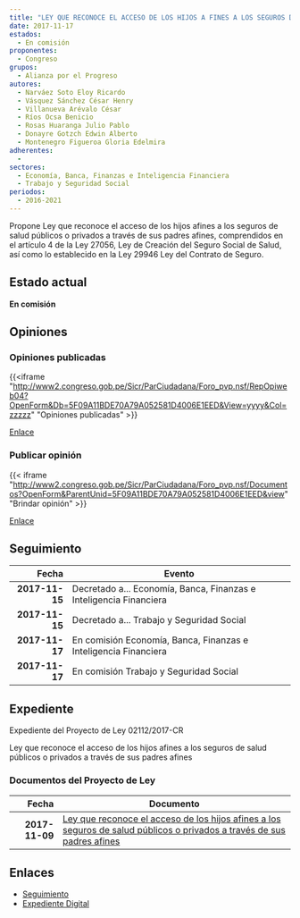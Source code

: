 ```yaml
---
title: "LEY QUE RECONOCE EL ACCESO DE LOS HIJOS A FINES A LOS SEGUROS DE SALUD PÚBLICOS O PRIVADOS, A TRAVÉS DE SUS PADRES AFINES"
date: 2017-11-17
estados: 
  - En comisión
proponentes: 
  - Congreso
grupos: 
  - Alianza por el Progreso
autores: 
  - Narváez Soto Eloy Ricardo
  - Vásquez Sánchez César Henry
  - Villanueva Arévalo César
  - Ríos Ocsa Benicio
  - Rosas Huaranga Julio Pablo
  - Donayre Gotzch Edwin Alberto
  - Montenegro Figueroa Gloria Edelmira
adherentes: 
  - 
sectores: 
  - Economía, Banca, Finanzas e Inteligencia Financiera
  - Trabajo y Seguridad Social
periodos: 
  - 2016-2021
---
```


Propone Ley que reconoce el acceso de los hijos afines a los seguros de salud públicos o privados a través de sus padres afines, comprendidos en el artículo 4 de la Ley 27056, Ley de Creación del Seguro Social de Salud, así como lo establecido en la Ley 29946 Ley del Contrato de Seguro.


## Estado actual

**En comisión**

## Opiniones

### Opiniones publicadas

{{<iframe "http://www2.congreso.gob.pe/Sicr/ParCiudadana/Foro_pvp.nsf/RepOpiweb04?OpenForm&Db=5F09A11BDE70A79A052581D4006E1EED&View=yyyy&Col=zzzzz" "Opiniones publicadas" >}}

[Enlace](http://www2.congreso.gob.pe/Sicr/ParCiudadana/Foro_pvp.nsf/RepOpiweb04?OpenForm&Db=5F09A11BDE70A79A052581D4006E1EED&View=yyyy&Col=zzzzz)
### Publicar opinión

{{< iframe "http://www2.congreso.gob.pe/Sicr/ParCiudadana/Foro_pvp.nsf/Documentos?OpenForm&ParentUnid=5F09A11BDE70A79A052581D4006E1EED&view" "Brindar opinión" >}}

[Enlace](http://www2.congreso.gob.pe/Sicr/ParCiudadana/Foro_pvp.nsf/Documentos?OpenForm&ParentUnid=5F09A11BDE70A79A052581D4006E1EED&view)

## Seguimiento

| Fecha | Evento |
|------:|--------|
| **2017-11-15** | Decretado a... Economía, Banca, Finanzas e Inteligencia Financiera|
| **2017-11-15** | Decretado a... Trabajo y Seguridad Social|
| **2017-11-17** | En comisión Economía, Banca, Finanzas e Inteligencia Financiera|
| **2017-11-17** | En comisión Trabajo y Seguridad Social|


## Expediente

Expediente del Proyecto de Ley 02112/2017-CR

Ley que reconoce el acceso de los hijos afines a los seguros de salud públicos o privados a través de sus padres afines


### Documentos del Proyecto de Ley

| Fecha | Documento |
|------:|--------|
| **2017-11-09** | [Ley que reconoce el acceso de los hijos afines a los seguros de salud públicos o privados a través de sus padres afines](http://www.leyes.congreso.gob.pe/Documentos/2016_2021/Proyectos_de_Ley_y_de_Resoluciones_Legislativas/PL0210920171109.PDF) |

## Enlaces 

- [Seguimiento](http://www2.congreso.gob.pe/Sicr/TraDocEstProc/CLProLey2016.nsf/f7fff46988ca05b1052578e100829cc7/e8aec627494786b8052581d4005f40e3?OpenDocument)
- [Expediente Digital](http://www2.congreso.gob.pe/Sicr/TraDocEstProc/CLProLey2016.nsf/f7fff46988ca05b1052578e100829cc7/e8aec627494786b8052581d4005f40e3?OpenDocument&Click=05257FB7005EB655.eb71d0cf91d8294e05256cdf006b5706/$Body/0.1C6C)
